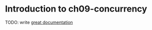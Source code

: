 # Introduction to ch09-concurrency

TODO: write [great documentation](http://jacobian.org/writing/what-to-write/)
